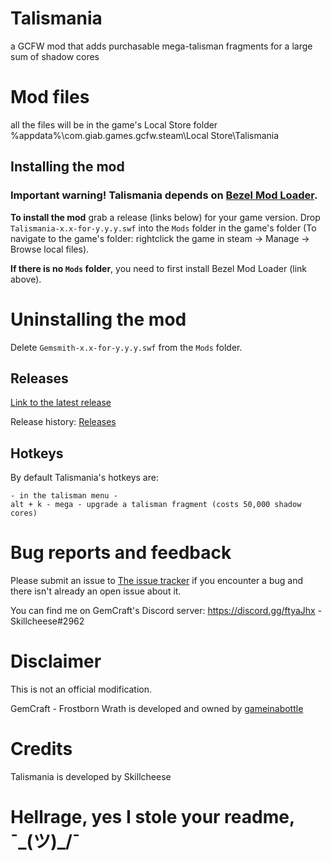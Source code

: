 # Talismania
a GCFW mod that adds purchasable mega-talisman fragments for a large sum of shadow cores

# Mod files
all the files will be in the game's Local Store folder
%appdata%\com.giab.games.gcfw.steam\Local Store\Talismania

## Installing the mod
### Important warning! Talismania depends on [Bezel Mod Loader](https://github.com/gemforce-team/BezelModLoader).
**To install the mod** grab a release (links below) for your game version. Drop `Talismania-x.x-for-y.y.y.swf` into the `Mods` folder in the game's folder (To navigate to the game's folder: rightclick the game in steam -> Manage -> Browse local files).

**If there is no `Mods` folder**, you need to first install Bezel Mod Loader (link above).

# Uninstalling the mod
Delete `Gemsmith-x.x-for-y.y.y.swf` from the `Mods` folder.

## Releases
[Link to the latest release](https://github.com/Skillcheese/Talismania/releases/latest)

Release history: [Releases](https://github.com/Skillcheese/Talismania/releases)

## Hotkeys
By default Talismania's hotkeys are:
```
- in the talisman menu -
alt + k - mega - upgrade a talisman fragment (costs 50,000 shadow cores)
```

# Bug reports and feedback
Please submit an issue to [The issue tracker](https://github.com/Skillcheese/Talismania/issues) if you encounter a bug and there isn't already an open issue about it.

You can find me on GemCraft's Discord server: https://discord.gg/ftyaJhx - Skillcheese#2962


# Disclaimer
This is not an official modification.

GemCraft - Frostborn Wrath is developed and owned by [gameinabottle](http://gameinabottle.com/)


# Credits
Talismania is developed by Skillcheese


# Hellrage, yes I stole your readme, ¯\_(ツ)_/¯
